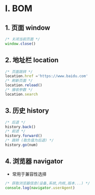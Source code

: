 # I. BOM

## 1. 页面 window
```JavaScript
/* 关闭当前页面 */
window.close()
```
## 2. 地址栏 location
```javascript
/* 页面跳转 */
location.href ='https://www.baidu.com'
/* 刷新页面 */
location.reload()
/* 接收参数 */
location.search
```
## 3. 历史 history
```javascript
/* 后退 */
history.back()
/* 前进 */
history.forward()
/* 跳转 (取负值为后退) */
history.go(num)
```
## 4. 浏览器 navigator
- 常用于兼容性选择
```JavaScript
/* 获取浏览器信息(设备,系统,内核,版本...) */
console.log(navigator.userAgent)
```
